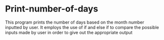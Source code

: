 # Print-number-of-days
This program prints the number of days based on the month number inputted by user.
It employs the use of if and else if to compare the possible inputs made by user in order to give out the appropriate output
